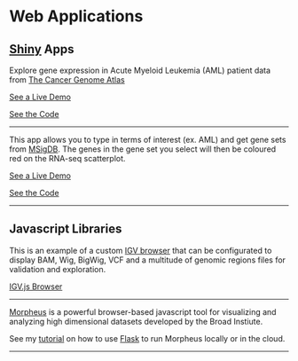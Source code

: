 # Web Applications

## [Shiny](https://shiny.rstudio.com/) Apps

Explore gene expression in Acute Myeloid Leukemia (AML) patient data from [The Cancer Genome Atlas](https://www.cancer.gov/about-nci/organization/ccg/research/structural-genomics/tcga)

[See a Live Demo](https://mmingay2.shinyapps.io/tcga_aml/)

[See the Code](https://github.com/mmingay2/tcga_aml)

---

This app allows you to type in terms of interest (ex. AML) and get gene sets from [MSigDB](http://software.broadinstitute.org/gsea/msigdb/index.jsp). The genes in the gene set you select will then be coloured red on the RNA-seq scatterplot.

[See a Live Demo](https://mmingay2.shinyapps.io/RNA-seek/)

[See the Code](https://github.com/mmingay2/RNA-seek)

---

## Javascript Libraries

This is an example of a custom [IGV browser](https://github.com/igvteam/igv.js/) that can be configurated to display BAM, Wig, BigWig, VCF and a multitude of genomic regions files for validation and exploration.

[IGV.js Browser](http://mmingay.com/igvbrowser.html)

---

[Morpheus](https://software.broadinstitute.org/morpheus/) is a powerful browser-based javascript tool for visualizing and analyzing high dimensional datasets developed by the Broad Instiute. 

See my [tutorial](https://github.com/mmingay2/coloCancerBrowser) on how to use [Flask](https://palletsprojects.com/p/flask/) to run Morpheus locally or in the cloud. 


---

